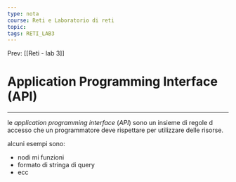 ```yaml
---
type: nota
course: Reti e Laboratorio di reti
topic: 
tags: RETI_LAB3 
---
```


Prev: [[Reti - lab 3]]

# Application Programming Interface (API)
---
le _application programming interface_  (_API_) sono  un insieme di regole d accesso che un programmatore deve rispettare per utilizzare delle risorse.

alcuni esempi sono:
- nodi mi funzioni 
- formato di stringa di query 
- ecc

